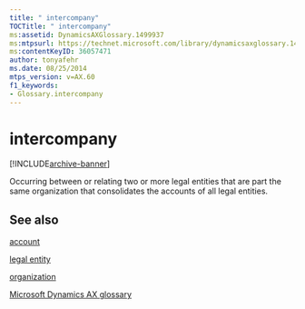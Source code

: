 ```yaml
---
title: " intercompany"
TOCTitle: " intercompany"
ms:assetid: DynamicsAXGlossary.1499937
ms:mtpsurl: https://technet.microsoft.com/library/dynamicsaxglossary.1499937(v=AX.60)
ms:contentKeyID: 36057471
author: tonyafehr
ms.date: 08/25/2014
mtps_version: v=AX.60
f1_keywords:
- Glossary.intercompany
---
```


# intercompany


[!INCLUDE[archive-banner](includes/archive-banner.md)]

Occurring between or relating two or more legal entities that are part the same organization that consolidates the accounts of all legal entities.

## See also

[account](account.md)

[legal entity](legal-entity.md)

[organization](organization.md)

[Microsoft Dynamics AX glossary](glossary/microsoft-dynamics-ax-glossary.md)

  


